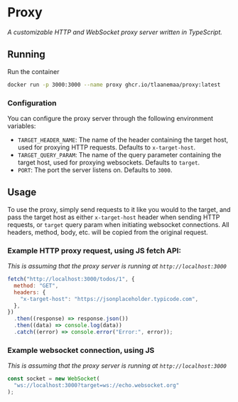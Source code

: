 # Proxy

_A customizable HTTP and WebSocket proxy server written in TypeScript._

## Running

Run the container

```sh
docker run -p 3000:3000 --name proxy ghcr.io/tlaanemaa/proxy:latest
```

### Configuration

You can configure the proxy server through the following environment variables:

- `TARGET_HEADER_NAME`: The name of the header containing the target host, used for proxying HTTP requests. Defaults to `x-target-host`.
- `TARGET_QUERY_PARAM`: The name of the query parameter containing the target host, used for proxying websockets. Defaults to `target`.
- `PORT`: The port the server listens on. Defaults to `3000`.

## Usage

To use the proxy, simply send requests to it like you would to the target, and pass the target host as either `x-target-host` header when sending HTTP requests, or `target` query param when initiating websocket connections. All headers, method, body, etc. will be copied from the original request.

### Example HTTP proxy request, using JS fetch API:

_This is assuming that the proxy server is running at `http://localhost:3000`_

```js
fetch("http://localhost:3000/todos/1", {
  method: "GET",
  headers: {
    "x-target-host": "https://jsonplaceholder.typicode.com",
  },
})
  .then((response) => response.json())
  .then((data) => console.log(data))
  .catch((error) => console.error("Error:", error));
```

### Example websocket connection, using JS

_This is assuming that the proxy server is running at `http://localhost:3000`_

```js
const socket = new WebSocket(
  "ws://localhost:3000?target=ws://echo.websocket.org"
);
```
